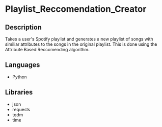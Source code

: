 # Playlist_Reccomendation_Creator
## Description
Takes a user's Spotify playlist and generates a new playlist of songs with similiar attributes to the songs in the original playlist. This is done using the Attribute Based Reccomending algorithm. 

## Languages
* Python

## Libraries
* json
* requests
* tqdm
* time

